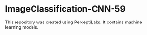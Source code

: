 # ImageClassification-CNN-59
This repository was created using PerceptiLabs. It contains machine learning models.
